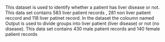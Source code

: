 This dataset is used to identify whether a patient has liver disease or not.
This data set contains 583 liver patient records , 281 non liver patient reccord and 118 liver patinet record. In the dataset the coloumn named Output is used to divide groups into liver patient (liver disease) or not (no disease). This data set contains 430 male patient records and 140 female patient records

